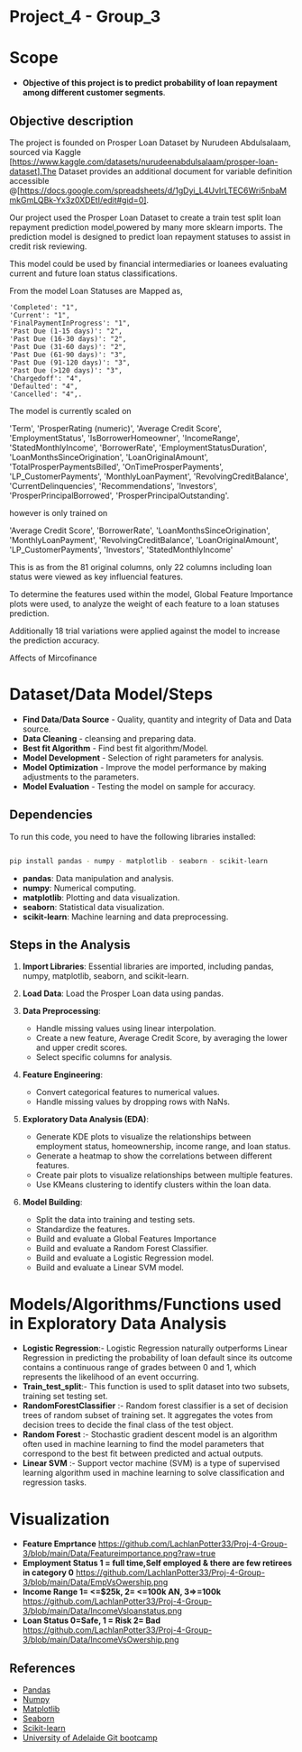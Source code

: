 
# <b>Project_4 - Group_3</b>

# 

# <b>Scope</b>
 - <b> Objective of this project is to predict probability of loan repayment among different customer segments</b>.

 ## Objective description
 The project is founded on Prosper Loan Dataset by Nurudeen Abdulsalaam, sourced via Kaggle [https://www.kaggle.com/datasets/nurudeenabdulsalaam/prosper-loan-dataset].The Dataset provides an additional document for variable definition accessible @[https://docs.google.com/spreadsheets/d/1gDyi_L4UvIrLTEC6Wri5nbaMmkGmLQBk-Yx3z0XDEtI/edit#gid=0].

 Our project used the Prosper Loan Dataset to create a train test split loan repayment prediction model,powered by many more sklearn imports. The prediction model is designed to predict loan repayment statuses to assist in credit risk reviewing.

 This model could be used by financial intermediaries or loanees evaluating current and future loan status classifications.

 From the model Loan Statuses are Mapped as,
 
    'Completed': "1",
    'Current': "1",
    'FinalPaymentInProgress': "1",
    'Past Due (1-15 days)': "2",
    'Past Due (16-30 days)': "2",
    'Past Due (31-60 days)': "2",
    'Past Due (61-90 days)': "3",
    'Past Due (91-120 days)': "3",
    'Past Due (>120 days)': "3",
    'Chargedoff': "4",
    'Defaulted': "4",
    'Cancelled': "4",.

The model is currently scaled on 

'Term',
'ProsperRating (numeric)',
'Average Credit Score',
'EmploymentStatus',
'IsBorrowerHomeowner',
'IncomeRange',
'StatedMonthlyIncome',
'BorrowerRate',
'EmploymentStatusDuration',
'LoanMonthsSinceOrigination',
'LoanOriginalAmount',
'TotalProsperPaymentsBilled',
'OnTimeProsperPayments',
'LP_CustomerPayments',
'MonthlyLoanPayment',
'RevolvingCreditBalance',
'CurrentDelinquencies',
'Recommendations',
'Investors',
'ProsperPrincipalBorrowed',
'ProsperPrincipalOutstanding'.

however is only trained on 

'Average Credit Score',
'BorrowerRate',
'LoanMonthsSinceOrigination',
'MonthlyLoanPayment',
'RevolvingCreditBalance',
'LoanOriginalAmount',
'LP_CustomerPayments',
'Investors',
'StatedMonthlyIncome'

This is as from the 81 original columns, only 22 columns including loan status were viewed as key influencial features.

To determine the features used within the model, Global Feature Importance plots were used, to analyze the weight of each feature to a loan statuses prediction.

Additionally 18 trial variations were applied against the model to increase the prediction accuracy.

Affects of Mircofinance






 # <b>Dataset/Data Model/Steps</b>
- <b>Find Data/Data Source</b> - Quality, quantity and integrity of Data and Data source.
- <b>Data Cleaning</b> - cleansing and preparing data.
- <b>Best fit Algorithm</b> - Find best fit algorithm/Model.
- <b>Model Development</b> - Selection of right parameters for analysis.
- <b>Model Optimization</b> - Improve the model performance by making adjustments to the parameters.
- <b>Model Evaluation</b> - Testing the model on sample for accuracy.

## Dependencies

To run this code, you need to have the following libraries installed:

```bash

pip install pandas - numpy - matplotlib - seaborn - scikit-learn

```
- **pandas**: Data manipulation and analysis.
- **numpy**: Numerical computing.
- **matplotlib**: Plotting and data visualization.
- **seaborn**: Statistical data visualization.
- **scikit-learn**: Machine learning and data preprocessing.

## Steps in the Analysis

1. **Import Libraries**:
   Essential libraries are imported, including pandas, numpy, matplotlib, seaborn, and scikit-learn.

2. **Load Data**:
   Load the Prosper Loan data using pandas.

3. **Data Preprocessing**:
   - Handle missing values using linear interpolation.
   - Create a new feature, Average Credit Score, by averaging the lower and upper credit scores.
   - Select specific columns for analysis.

4. **Feature Engineering**:
   - Convert categorical features to numerical values.
   - Handle missing values by dropping rows with NaNs.

5. **Exploratory Data Analysis (EDA)**:
   - Generate KDE plots to visualize the relationships between employment status, homeownership, income range, and loan status.
   - Generate a heatmap to show the correlations between different features.
   - Create pair plots to visualize relationships between multiple features.
   - Use KMeans clustering to identify clusters within the loan data.

6. **Model Building**:
   - Split the data into training and testing sets.
   - Standardize the features.
   - Build and evaluate a Global Features Importance
   - Build and evaluate a Random Forest Classifier.
   - Build and evaluate a Logistic Regression model.
   - Build and evaluate a Linear SVM model.


# <b>Models/Algorithms/Functions used in Exploratory Data Analysis</b>
- <b>Logistic Regression</b>:- Logistic Regression naturally outperforms Linear Regression in predicting the probability of loan default since its outcome contains a continuous range of grades between 0 and 1, which represents the likelihood of an event occurring.
- <b>Train_test_split</b>:- This function is used to split dataset into two subsets, training set testing set. 
- <b>RandomForestClassifier</b> :- Random forest classifier is a set of decision trees of random subset of training set. It aggregates the votes from decision trees to decide the final class of the test object.
- <b>Random Forest</b> :- Stochastic gradient descent model is an algorithm often used in machine learning to find the model parameters that correspond to the best fit between predicted and actual outputs.
- <b>Linear SVM</b> :- Support vector machine (SVM) is a type of supervised learning algorithm used in machine learning to solve classification and regression tasks.



# <b>Visualization</b>
- <b>Feature Emprtance</b>
  https://github.com/LachlanPotter33/Proj-4-Group-3/blob/main/Data/Featureimportance.png?raw=true
- <b>Employment Status 1 = full time,Self employed & there are few retirees in category 0</b>
  https://github.com/LachlanPotter33/Proj-4-Group-3/blob/main/Data/EmpVsOwership.png
- <b>Income Range 1= <=$25k, 2= <=100k AN, 3=>=100k </b>
  https://github.com/LachlanPotter33/Proj-4-Group-3/blob/main/Data/IncomeVsloanstatus.png
- <b>Loan Status 0=Safe, 1 = Risk 2= Bad</b>
  https://github.com/LachlanPotter33/Proj-4-Group-3/blob/main/Data/IncomeVsOwership.png


## References

- [Pandas](https://pandas.pydata.org/docs/)
- [Numpy](https://numpy.org/doc/)
- [Matplotlib](https://matplotlib.org/stable/contents.html)
- [Seaborn](https://seaborn.pydata.org/)
- [Scikit-learn](https://scikit-learn.org/stable/documentation.html)
- [University of Adelaide Git bootcamp](https://git.bootcampcontent.com/University-of-Adelaide/UADEL-VIRT-DATA-PT-12-2023-U-LOLC)
